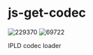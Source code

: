 # js-get-codec

![229370](https://img.shields.io/badge/compiled%20bundle-229k-yellow) ![69722](https://img.shields.io/badge/gzipped%20bundle-70k-yellowgreen)

IPLD codec loader
